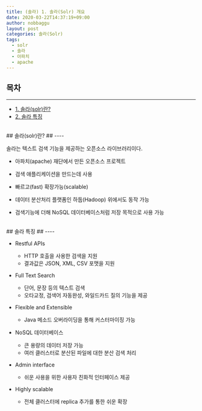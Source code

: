 ```yaml
---
title: (솔라) 1. 솔라(Solr) 개요
date: 2020-03-22T14:37:19+09:00
author: nobbaggu
layout: post
categories: 솔라(Solr)
tags:
  - solr
  - 솔라
  - 아파치
  - apache
---
```


## 목차 ##
---
- [1. 솔라(solr)란?](#1)
- [2. 솔라 특징](#2)

<br>
<a name="1"/>
## 솔라(solr)란? ##
----

솔라는 텍스트 검색 기능을 제공하는 오픈소스 라이브러리이다.

+ 아파치(apache) 재단에서 만든 오픈소스 프로젝트

+ 검색 애플리케이션을 만드는데 사용

+ 빠르고(fast) 확장가능(scalable)

+ 데이터 분산처리 플랫폼인 하둡(Hadoop) 위에서도 동작 가능

+ 검색기능에 더해 NoSQL 데이터베이스처럼 저장 목적으로 사용 가능

<br>
<a name="2"/>
## 솔라 특징 ##
----

+ Restful APIs
	+ HTTP 호출을 사용한 검색을 지원
	+ 결과값은 JSON, XML, CSV 포맷을 지원
	
+ Full Text Search
	+ 단어, 문장 등의 텍스트 검색
	+ 오타교정, 검색어 자동완성, 와일드카드 질의 기능을 제공
	
+ Flexible and Extensible
	+ Java 메소드 오버라이딩을 통해 커스터마이징 가능
	
+ NoSQL 데이터베이스
	+ 큰 용량의 데이터 저장 가능
	+ 여러 클러스터로 분산된 파일에 대한 분산 검색 처리
	
+ Admin interface
	+ 쉬운 사용을 위한 사용자 친화적 인터페이스 제공
	
+ Highly scalable
	+ 전체 클러스터에 replica 추가를 통한 쉬운 확장